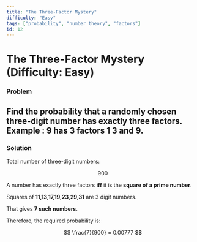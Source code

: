 ```yaml
---
title: "The Three-Factor Mystery"
difficulty: "Easy"
tags: ["probability", "number theory", "factors"]
id: 12
---
```


# The Three-Factor Mystery (Difficulty: Easy)

### Problem  
Find the probability that a randomly chosen **three-digit number** has exactly **three factors**.
Example : 9 has 3 factors 1 3 and 9.
---

### Solution  

Total number of three-digit numbers:  

$$
900
$$  

A number has exactly three factors **iff** it is the **square of a prime number**.  

Squares of **11,13,17,19,23,29,31** are 3 digit numbers.

That gives **7 such numbers**.  

Therefore, the required probability is:  

$$
\frac{7}{900} = 0.00777
$$

